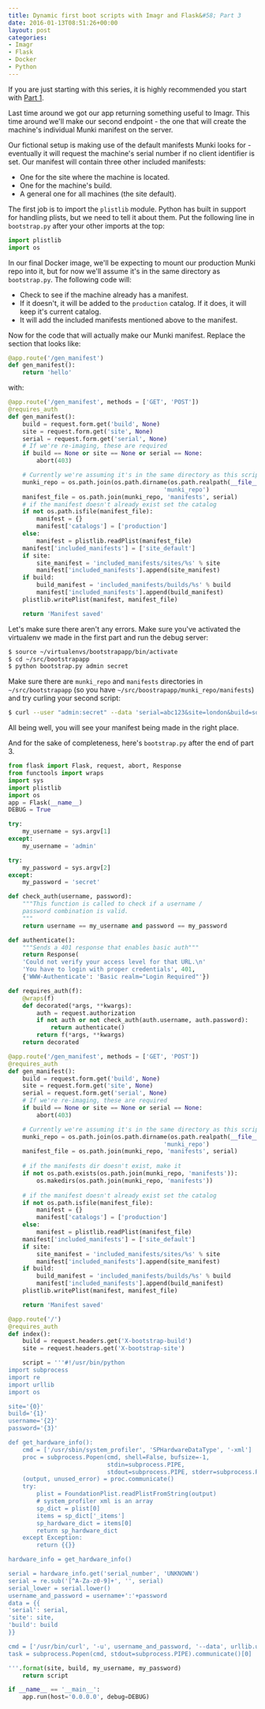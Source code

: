 ```yaml
---
title: Dynamic first boot scripts with Imagr and Flask&#58; Part 3
date: 2016-01-13T08:51:26+00:00
layout: post
categories:
- Imagr
- Flask
- Docker
- Python
---
```

If you are just starting with this series, it is highly recommended you start with [Part 1](http://grahamgilbert.com/blog/2016/01/05/dynamic-first-boot-scripts-with-imagr-and-flask/).

Last time around we got our app returning something useful to Imagr. This time around we'll make our second endpoint - the one that will create the machine's individual Munki manifest on the server.

Our fictional setup is making use of the default manifests Munki looks for - eventually it will request the machine's serial number if no client identifier is set. Our manifest will contain three other included manifests:

* One for the site where the machine is located.
* One for the machine's build.
* A general one for all machines (the site default).<!-- more -->

The first job is to import the ``plistlib`` module. Python has built in support for handling plists, but we need to tell it about them. Put the following line in ``bootstrap.py`` after your other imports at the top:

``` python linenos:false ~/src/bootstrapapp/boostrap.py
import plistlib
import os
```

In our final Docker image, we'll be expecting to mount our production Munki repo into it, but for now we'll assume it's in the same directory as `bootstrap.py`. The following code will:

* Check to see if the machine already has a manifest.
* If it doesn't, it will be added to the ``production`` catalog. If it does, it will keep it's current catalog.
* It will add the included manifests mentioned above to the manifest.

Now for the code that will actually make our Munki manifest. Replace the section that looks like:

``` python linenos:false ~/src/boostrapapp/bootstrap.py
@app.route('/gen_manifest')
def gen_manifest():
    return 'hello'
```

with:

``` python linenos:false ~/src/boostrapapp/bootstrap.py
@app.route('/gen_manifest', methods = ['GET', 'POST'])
@requires_auth
def gen_manifest():
    build = request.form.get('build', None)
    site = request.form.get('site', None)
    serial = request.form.get('serial', None)
    # If we're re-imaging, these are required
    if build == None or site == None or serial == None:
        abort(403)

    # Currently we're assuming it's in the same directory as this script
    munki_repo = os.path.join(os.path.dirname(os.path.realpath(__file__)),
                                            'munki_repo')
    manifest_file = os.path.join(munki_repo, 'manifests', serial)
    # if the manifest doesn't already exist set the catalog
    if not os.path.isfile(manifest_file):
        manifest = {}
        manifest['catalogs'] = ['production']
    else:
        manifest = plistlib.readPlist(manifest_file)
    manifest['included_manifests'] = ['site_default']
    if site:
        site_manifest = 'included_manifests/sites/%s' % site
        manifest['included_manifests'].append(site_manifest)
    if build:
        build_manifest = 'included_manifests/builds/%s' % build
        manifest['included_manifests'].append(build_manifest)
    plistlib.writePlist(manifest, manifest_file)

    return 'Manifest saved'
```

Let's make sure there aren't any errors. Make sure you've activated the virtualenv we made in the first part and run the debug server:

``` bash
$ source ~/virtualenvs/bootstrapapp/bin/activate
$ cd ~/src/bootstrapapp
$ python bootstrap.py admin secret
``` 

Make sure there are ``munki_repo`` and ``manifests`` directories in ``~/src/bootstrapapp`` (so you have ``~/src/boostrapapp/munki_repo/manifests``) and try curling your second script:

``` bash
$ curl --user "admin:secret" --data 'serial=abc123&site=london&build=somebuild' http://localhost:5000/gen_manifest
```

All being well, you will see your manifest being made in the right place.

And for the sake of completeness, here's ``bootstrap.py`` after the end of part 3.

``` python ~/src/boostrapapp/bootstrap.py
from flask import Flask, request, abort, Response
from functools import wraps
import sys
import plistlib
import os
app = Flask(__name__)
DEBUG = True

try:
    my_username = sys.argv[1]
except:
    my_username = 'admin'

try:
    my_password = sys.argv[2]
except:
    my_password = 'secret'

def check_auth(username, password):
    """This function is called to check if a username /
    password combination is valid.
    """
    return username == my_username and password == my_password

def authenticate():
    """Sends a 401 response that enables basic auth"""
    return Response(
    'Could not verify your access level for that URL.\n'
    'You have to login with proper credentials', 401,
    {'WWW-Authenticate': 'Basic realm="Login Required"'})

def requires_auth(f):
    @wraps(f)
    def decorated(*args, **kwargs):
        auth = request.authorization
        if not auth or not check_auth(auth.username, auth.password):
            return authenticate()
        return f(*args, **kwargs)
    return decorated

@app.route('/gen_manifest', methods = ['GET', 'POST'])
@requires_auth
def gen_manifest():
    build = request.form.get('build', None)
    site = request.form.get('site', None)
    serial = request.form.get('serial', None)
    # If we're re-imaging, these are required
    if build == None or site == None or serial == None:
        abort(403)

    # Currently we're assuming it's in the same directory as this script
    munki_repo = os.path.join(os.path.dirname(os.path.realpath(__file__)),
                                            'munki_repo')
    manifest_file = os.path.join(munki_repo, 'manifests', serial)
    
    # if the manifests dir doesn't exist, make it
    if not os.path.exists(os.path.join(munki_repo, 'manifests')):
        os.makedirs(os.path.join(munki_repo, 'manifests'))
    
    # if the manifest doesn't already exist set the catalog
    if not os.path.isfile(manifest_file):
        manifest = {}
        manifest['catalogs'] = ['production']
    else:
        manifest = plistlib.readPlist(manifest_file)
    manifest['included_manifests'] = ['site_default']
    if site:
        site_manifest = 'included_manifests/sites/%s' % site
        manifest['included_manifests'].append(site_manifest)
    if build:
        build_manifest = 'included_manifests/builds/%s' % build
        manifest['included_manifests'].append(build_manifest)
    plistlib.writePlist(manifest, manifest_file)

    return 'Manifest saved'

@app.route('/')
@requires_auth
def index():
    build = request.headers.get('X-bootstrap-build')
    site = request.headers.get('X-bootstrap-site')

    script = '''#!/usr/bin/python
import subprocess
import re
import urllib
import os

site='{0}'
build='{1}'
username='{2}'
password='{3}'

def get_hardware_info():
    cmd = ['/usr/sbin/system_profiler', 'SPHardwareDataType', '-xml']
    proc = subprocess.Popen(cmd, shell=False, bufsize=-1,
                            stdin=subprocess.PIPE,
                            stdout=subprocess.PIPE, stderr=subprocess.PIPE)
    (output, unused_error) = proc.communicate()
    try:
        plist = FoundationPlist.readPlistFromString(output)
        # system_profiler xml is an array
        sp_dict = plist[0]
        items = sp_dict['_items']
        sp_hardware_dict = items[0]
        return sp_hardware_dict
    except Exception:
        return {{}}

hardware_info = get_hardware_info()

serial = hardware_info.get('serial_number', 'UNKNOWN')
serial = re.sub('[^A-Za-z0-9]+', '', serial)
serial_lower = serial.lower()
username_and_password = username+':'+password
data = {{
'serial': serial,
'site': site,
'build': build
}}

cmd = ['/usr/bin/curl', '-u', username_and_password, '--data', urllib.urlencode(data), 'http://localhost:5000/gen_manifest/']
task = subprocess.Popen(cmd, stdout=subprocess.PIPE).communicate()[0]

'''.format(site, build, my_username, my_password)
    return script

if __name__ == '__main__':
    app.run(host='0.0.0.0', debug=DEBUG)
```